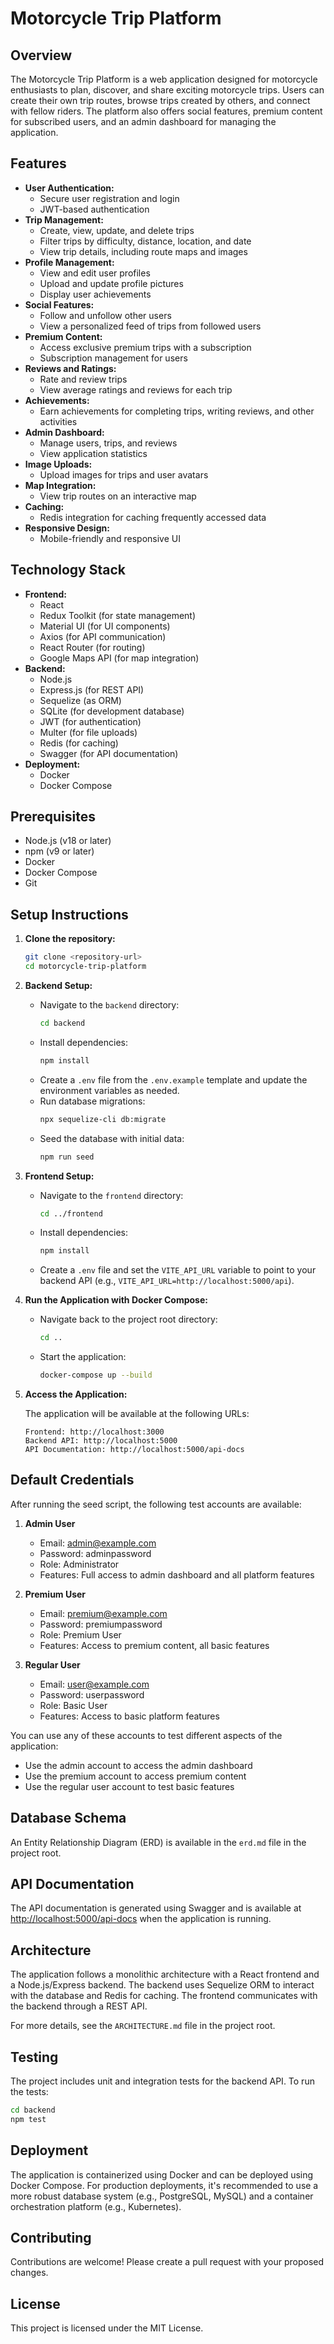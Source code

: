 # Motorcycle Trip Platform

## Overview

The Motorcycle Trip Platform is a web application designed for motorcycle enthusiasts to plan, discover, and share exciting motorcycle trips. Users can create their own trip routes, browse trips created by others, and connect with fellow riders. The platform also offers social features, premium content for subscribed users, and an admin dashboard for managing the application.

## Features

-   **User Authentication:**
    -   Secure user registration and login
    -   JWT-based authentication
-   **Trip Management:**
    -   Create, view, update, and delete trips
    -   Filter trips by difficulty, distance, location, and date
    -   View trip details, including route maps and images
-   **Profile Management:**
    -   View and edit user profiles
    -   Upload and update profile pictures
    -   Display user achievements
-   **Social Features:**
    -   Follow and unfollow other users
    -   View a personalized feed of trips from followed users
-   **Premium Content:**
    -   Access exclusive premium trips with a subscription
    -   Subscription management for users
-   **Reviews and Ratings:**
    -   Rate and review trips
    -   View average ratings and reviews for each trip
-   **Achievements:**
    -   Earn achievements for completing trips, writing reviews, and other activities
-   **Admin Dashboard:**
    -   Manage users, trips, and reviews
    -   View application statistics
-   **Image Uploads:**
    -   Upload images for trips and user avatars
-   **Map Integration:**
    -   View trip routes on an interactive map
-   **Caching:**
    -   Redis integration for caching frequently accessed data
-   **Responsive Design:**
    -   Mobile-friendly and responsive UI

## Technology Stack

-   **Frontend:**
    -   React
    -   Redux Toolkit (for state management)
    -   Material UI (for UI components)
    -   Axios (for API communication)
    -   React Router (for routing)
    -   Google Maps API (for map integration)
-   **Backend:**
    -   Node.js
    -   Express.js (for REST API)
    -   Sequelize (as ORM)
    -   SQLite (for development database)
    -   JWT (for authentication)
    -   Multer (for file uploads)
    -   Redis (for caching)
    -   Swagger (for API documentation)
-   **Deployment:**
    -   Docker
    -   Docker Compose

## Prerequisites

-   Node.js (v18 or later)
-   npm (v9 or later)
-   Docker
-   Docker Compose
-   Git

## Setup Instructions

1. **Clone the repository:**

    ```bash
    git clone <repository-url>
    cd motorcycle-trip-platform
    ```

2. **Backend Setup:**

    -   Navigate to the `backend` directory:
        ```bash
        cd backend
        ```
    -   Install dependencies:
        ```bash
        npm install
        ```
    -   Create a `.env` file from the `.env.example` template and update the environment variables as needed.
    -   Run database migrations:
        ```bash
        npx sequelize-cli db:migrate
        ```
    -   Seed the database with initial data:
        ```bash
        npm run seed
        ```

3. **Frontend Setup:**

    -   Navigate to the `frontend` directory:
        ```bash
        cd ../frontend
        ```
    -   Install dependencies:
        ```bash
        npm install
        ```
    -   Create a `.env` file and set the `VITE_API_URL` variable to point to your backend API (e.g., `VITE_API_URL=http://localhost:5000/api`).

4. **Run the Application with Docker Compose:**

    -   Navigate back to the project root directory:
        ```bash
        cd ..
        ```
    -   Start the application:
        ```bash
        docker-compose up --build
        ```

5. **Access the Application:**

    The application will be available at the following URLs:
    ```
    Frontend: http://localhost:3000
    Backend API: http://localhost:5000
    API Documentation: http://localhost:5000/api-docs
    ```

## Default Credentials

After running the seed script, the following test accounts are available:

1. **Admin User**
   - Email: admin@example.com
   - Password: adminpassword
   - Role: Administrator
   - Features: Full access to admin dashboard and all platform features

2. **Premium User**
   - Email: premium@example.com
   - Password: premiumpassword
   - Role: Premium User
   - Features: Access to premium content, all basic features

3. **Regular User**
   - Email: user@example.com
   - Password: userpassword
   - Role: Basic User
   - Features: Access to basic platform features

You can use any of these accounts to test different aspects of the application:
- Use the admin account to access the admin dashboard
- Use the premium account to access premium content
- Use the regular user account to test basic features

## Database Schema

An Entity Relationship Diagram (ERD) is available in the `erd.md` file in the project root.

## API Documentation

The API documentation is generated using Swagger and is available at [http://localhost:5000/api-docs](http://localhost:5000/api-docs) when the application is running.

## Architecture

The application follows a monolithic architecture with a React frontend and a Node.js/Express backend. The backend uses Sequelize ORM to interact with the database and Redis for caching. The frontend communicates with the backend through a REST API.

For more details, see the `ARCHITECTURE.md` file in the project root.

## Testing

The project includes unit and integration tests for the backend API. To run the tests:

```bash
cd backend
npm test
```

## Deployment

The application is containerized using Docker and can be deployed using Docker Compose. For production deployments, it's recommended to use a more robust database system (e.g., PostgreSQL, MySQL) and a container orchestration platform (e.g., Kubernetes).

## Contributing

Contributions are welcome! Please create a pull request with your proposed changes.

## License

This project is licensed under the MIT License.
